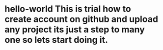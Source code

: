 # hello-world This is trial how to create account on github and upload any project its just a step to many one so lets start doing it.
